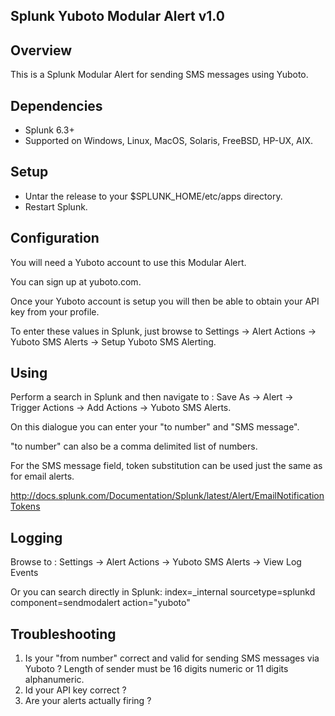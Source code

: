 ## Splunk Yuboto Modular Alert v1.0

## Overview

This is a Splunk Modular Alert for sending SMS messages using Yuboto.

## Dependencies

* Splunk 6.3+
* Supported on Windows, Linux, MacOS, Solaris, FreeBSD, HP-UX, AIX.

## Setup

* Untar the release to your $SPLUNK_HOME/etc/apps directory.
* Restart Splunk.

## Configuration

You will need a Yuboto account to use this Modular Alert.

You can sign up at yuboto.com.

Once your Yuboto account is setup you will then be able to obtain your API key from your profile.

To enter these values in Splunk, just browse to Settings -> Alert Actions -> Yuboto SMS Alerts -> Setup Yuboto SMS Alerting.

## Using

Perform a search in Splunk and then navigate to : Save As -> Alert -> Trigger Actions -> Add Actions -> Yuboto SMS Alerts.

On this dialogue you can enter your "to number" and "SMS message".

"to number" can also be a comma delimited list of numbers.

For the SMS message field, token substitution can be used just the same as for email alerts.

http://docs.splunk.com/Documentation/Splunk/latest/Alert/EmailNotificationTokens

## Logging

Browse to : Settings -> Alert Actions -> Yuboto SMS Alerts -> View Log Events

Or you can search directly in Splunk: index=_internal sourcetype=splunkd component=sendmodalert action="yuboto"


## Troubleshooting

1. Is your "from number" correct and valid for sending SMS messages via Yuboto ?
   Length of sender must be 16 digits numeric or 11 digits alphanumeric.
2. Id your API key correct ?
3. Are your alerts actually firing ?


